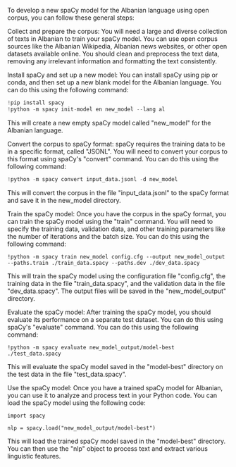 

To develop a new spaCy model for the Albanian language using open corpus, you can follow these general steps:

Collect and prepare the corpus: You will need a large and diverse collection of texts in Albanian to train your spaCy model. You can use open corpus sources like the Albanian Wikipedia, Albanian news websites, or other open datasets available online. You should clean and preprocess the text data, removing any irrelevant information and formatting the text consistently.

Install spaCy and set up a new model: You can install spaCy using pip or conda, and then set up a new blank model for the Albanian language. You can do this using the following command:

```py
!pip install spacy
!python -m spacy init-model en new_model --lang al
```

This will create a new empty spaCy model called "new_model" for the Albanian language.

Convert the corpus to spaCy format: spaCy requires the training data to be in a specific format, called "JSONL". You will need to convert your corpus to this format using spaCy's "convert" command. You can do this using the following command:

```py
!python -m spacy convert input_data.jsonl -d new_model
```

This will convert the corpus in the file "input_data.jsonl" to the spaCy format and save it in the new_model directory.

Train the spaCy model: Once you have the corpus in the spaCy format, you can train the spaCy model using the "train" command. You will need to specify the training data, validation data, and other training parameters like the number of iterations and the batch size. You can do this using the following command:

```
!python -m spacy train new_model config.cfg --output new_model_output --paths.train ./train_data.spacy --paths.dev ./dev_data.spacy
```

This will train the spaCy model using the configuration file "config.cfg", the training data in the file "train_data.spacy", and the validation data in the file "dev_data.spacy". The output files will be saved in the "new_model_output" directory.

Evaluate the spaCy model: After training the spaCy model, you should evaluate its performance on a separate test dataset. You can do this using spaCy's "evaluate" command. You can do this using the following command:

```
!python -m spacy evaluate new_model_output/model-best ./test_data.spacy
```

This will evaluate the spaCy model saved in the "model-best" directory on the test data in the file "test_data.spacy".

Use the spaCy model: Once you have a trained spaCy model for Albanian, you can use it to analyze and process text in your Python code. You can load the spaCy model using the following code:

```
import spacy

nlp = spacy.load("new_model_output/model-best")
```

This will load the trained spaCy model saved in the "model-best" directory. You can then use the "nlp" object to process text and extract various linguistic features.